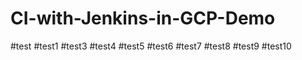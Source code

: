 # CI-with-Jenkins-in-GCP-Demo
#test
#test1
#test3
#test4
#test5
#test6
#test7
#test8
#test9
#test10
